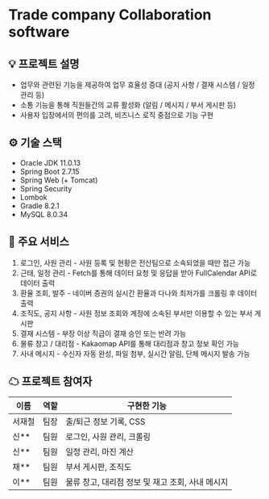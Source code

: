# Trade company Collaboration software

## 💡 프로젝트 설명
- 업무와 관련된 기능을 제공하여 업무 효율성 증대 (공지 사항 / 결재 시스템 / 일정 관리 등)
- 소통 기능을 통해 직원들간의 교류 활성화 (알림 / 메시지 / 부서 게시판 등)
- 사용자 입장에서의 편의를 고려, 비즈니스 로직 중점으로 기능 구현

## ⚙️ 기술 스택
- Oracle JDK 11.0.13
- Spring Boot 2.7.15
- Spring Web (+ Tomcat)
- Spring Security
- Lombok
- Gradle 8.2.1
- MySQL 8.0.34

## 🔎 주요 서비스

1. 로그인, 사원 관리 - 사원 등록 및 현황은 전산팀으로 소속되었을 때만 접근 가능
2. 근태, 일정 관리 - Fetch를 통해 데이터 요청 및 응답을 받아 FullCalendar API로 데이터 출력
3. 환율 조회, 발주 - 네이버 증권의 실시간 환율과 다나와 최저가를 크롤링 후 데이터 출력
4. 조직도, 공지 사항 - 사원 정보 조회와 계정에 소속된 부서만 이용할 수 있는 부서 게시판
5. 결재 시스템 - 부장 이상 직급이 결재 승인 또는 반려 가능
6. 물류 창고 / 대리점 - Kakaomap API를 통해 대리점과 창고 정보 확인 가능
7. 사내 메시지 - 수신자 자동 완성, 파일 첨부, 실시간 알림, 단체 메시지 발송 가능

## ☁ 프로젝트 참여자

|이름|역할|구현한 기능|
|--|--|--|
|서재철|팀장|출/퇴근 정보 기록, CSS|
|신**|팀원|로그인, 사원 관리, 크롤링|
|신**|팀원|일정 관리, 마진 계산|
|채**|팀원|부서 게시판, 조직도|
|이**|팀원|물류 창고, 대리점 정보 및 재고 조회, 사내 메시지|
